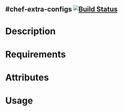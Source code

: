 #chef-extra-configs [![Build Status](https://secure.travis-ci.org/cdracars/chef-extra-configs.png?branch=master)](http://travis-ci.org/cdracars/chef-extra-configs)
----------
Description
===========

Requirements
============

Attributes
==========

Usage
=====
